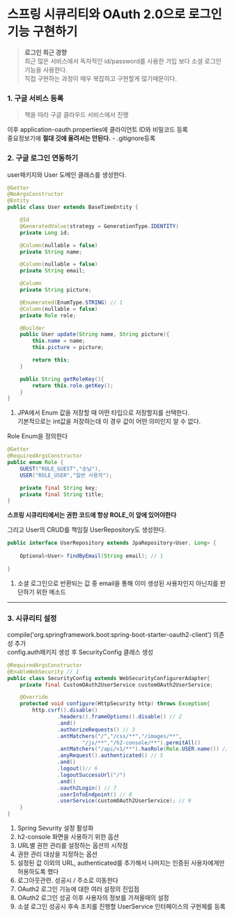 # 스프링 시큐리티와 OAuth 2.0으로 로그인 기능 구현하기

> **로그인 최근 경향**  
최근 많은 서비스에서 독자적인 id/password를 사용한 가입 보다 소셜 로그인 기능을 사용한다.  
직접 구현하는 과정이 매우 복잡하고 구현할게 많기때문이다.

### 1. 구글 서비스 등록
> 책을 따라 구글 클라우드 서비스에서 진행

이후 application-oauth.properties에 클라이언트 ID와 비밀코드 등록  
중요정보기에 **절대 깃에 올려서는 안된다.** - .gitignore등록  

### 2. 구글 로그인 연동하기  
user패키지와 User 도메인 클래스를 생성한다.

```java
@Getter
@NoArgsConstructor
@Entity
public class User extends BaseTimeEntity {

    @Id
    @GeneratedValue(strategy = GenerationType.IDENTITY)
    private Long id;

    @Column(nullable = false)
    private String name;

    @Column(nullable = false)
    private String email;

    @Column
    private String picture;

    @Enumerated(EnumType.STRING) // 1
    @Column(nullable = false)
    private Role role;

    @Builder
    public User update(String name, String picture){
        this.name = name;
        this.picture = picture;

        return this;
    }

    public String getRoleKey(){
        return this.role.getKey();
    }
}
```
1. JPA에서 Enum 값을 저장할 때 어떤 타입으로 저장할지를 선택한다.  
기본적으로는 int값을 저장하는데 이 경우 값이 어떤 의미인지 알 수 없다. 

Role Enum을 정의한다
```java
@Getter
@RequiredArgsConstructor
public enum Role {
    GUEST("ROLE_GUEST","손님"),
    USER("ROLE_USER","일반 사용자");

    private final String key;
    private final String title;
}
```
**스프링 시큐리티에서는 권한 코드에 항상 ROLE_이 앞에 있어야한다**  

그리고 User의 CRUD를 책임질 UserRepository도 생성한다.
```java
public interface UserRepository extends JpaRepository<User, Long> {
    
    Optional<User> findByEmail(String email); // 1
    
}
```
1. 소셜 로그인으로 반환되는 값 중 email을 통해 이미 생성된 사용자인지 아닌지를 판단하기 위한 메소드

---

### 3. 시큐리티 설정  

compile('org.springframework.boot:spring-boot-starter-oauth2-client') 의존성 추가  
config.auth패키지 생성 후 SecurityConfig 클래스 생성  
```java
@RequiredArgsConstructor
@EnableWebSecurity // 1
public class SecurityConfig extends WebSecurityConfigurerAdapter{
    private final CustomOAuth2UserService customOAuth2UserService;

    @Override
    protected void configure(HttpSecurity http) throws Exception{
        http.csrf().disable()
                .headers().frameOptions().disable() // 2
                .and()
                .authorizeRequests() // 3
                .antMatchers("/","/css/**","/images/**",
                        "/js/**","/h2-console/**").permitAll()
                .antMatchers("/api/v1/**").hasRole(Role.USER.name()) // 4
                .anyRequest().authenticated() // 5
                .and()
                .logout()// 6
                .logoutSuccessUrl("/")
                .and()
                .oauth2Login() // 7
                .userInfoEndpoint() // 8
                .userService(customOAuth2UserService); // 9
    }
}
```

1. Spring Sevurity 설정 활성화
2. h2-console 화면을 사용하기 위한 옵션
3. URL별 권한 관리를 설정하는 옵션의 시작점  
4. 권한 관리 대상을 지정하는 옵션
5. 설정된 값 이외의 URL, authenticated를 추가해서 나머지는 인증된 사용자에게만 허용하도록 했다
6. 로그아웃관련. 성공시 / 주소로 이동한다
7. OAuth2 로그인 기능에 대한 여러 설정의 진입점
8. OAuth2 로그인 성공 이후 사용자의 정보를 가져올때의 설정
9. 소셜 로그인 성공시 후속 조치를 진행할 UserService 인터페이스의 구현체를 등록